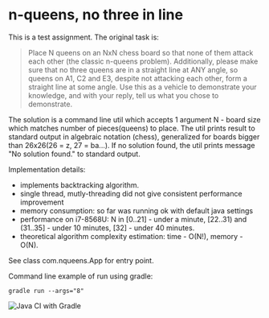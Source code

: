# n-queens, no three in line

This is a test assignment. The original task is:
> Place N queens on an NxN chess board so that none of them attack each other (the classic n-queens problem). Additionally, please make sure that no three queens are in a straight line at ANY angle, so queens on A1, C2 and E3, despite not attacking each other, form a straight line at some angle. Use this as a vehicle to demonstrate your knowledge, and with your reply, tell us what you chose to demonstrate.

The solution is a command line util which accepts 1 argument N - board size which matches number of pieces(queens) to place.
The util prints result to standard output in algebraic notation (chess), generalized for boards bigger than 26x26(26 = z, 27 = ba...).
If no solution found, the util prints message "No solution found." to standard output.    


Implementation details: 
* implements backtracking algorithm.
* single thread, mutly-threading did not give consistent performance improvement
* memory consumption: so far was running ok with default java settings
* performance on i7-8568U: N in [0..21] - under a minute, [22..31) and (31..35] - under 10 minutes, [32] - under 40 minutes.
* theoretical algorithm complexity estimation: time - O(N!), memory - O(N).       

See class com.nqueens.App for entry point.

Command line example of run using gradle: 

`gradle run --args="8"`


![Java CI with Gradle](https://github.com/vmakieienko/nqueens/workflows/Java%20CI%20with%20Gradle/badge.svg)